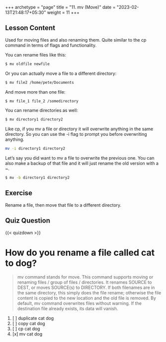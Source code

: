 +++
archetype = "page"
title = "11. mv (Move)"
date = "2023-02-13T21:48:17+05:30"
weight = 11
+++

## Lesson Content

Used for moving files and also renaming them. Quite similar to the cp command in terms of flags and functionality. 

You can rename files like this:

```bash 
$ mv oldfile newfile
```

Or you can actually move a file to a different directory: 

```bash
$ mv file2 /home/pete/Documents
```

And move more than one file:

```bash
$ mv file_1 file_2 /somedirectory
```

You can rename directories as well:

```bash
$ mv directory1 directory2
```

Like cp, if you mv a file or directory it will overwrite anything in the same directory. So you can use the -i flag to prompt you before overwriting anything.

```bash
mv -i directory1 directory2
```

Let’s say you did want to mv a file to overwrite the previous one. You can also make a backup of that file and it will just rename the old version with a ~. 

```bash
$ mv -b directory1 directory2
```

## Exercise

Rename a file, then move that file to a different directory.

## Quiz Question

{{< quizdown >}}

# How do you rename a file called cat to dog?

> mv command stands for move. This command supports moving or renaming files / group of files / directories. It renames SOURCE to DEST, or moves SOURCE(s) to DIRECTORY. If both filenames are in the same directory, this simply does the file rename; otherwise the file content is copied to the new location and the old file is removed. By default, mv command overwrites files without warning. If the destination file already exists, its data will vanish.

1. [ ] duplicate cat dog
2. [ ] copy cat dog
3. [ ] cp cat dog
4. [x] mv cat dog
